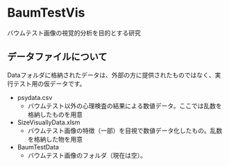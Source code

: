 # BaumTestVis

バウムテスト画像の視覚的分析を目的とする研究

## データファイルについて
Dataフォルダに格納されたデータは、外部の方に提供されたものではなく、実行テスト用の仮データです。

- psydata.csv
  - バウムテスト以外の心理検査の結果による数値データ。ここでは乱数を格納したものを用意
- SizeVisuallyData.xlsm
  - バウムテスト画像の特徴（一部）を目視で数値データ化したもの。乱数を格納した物を用意
- BaumTestData
  - バウムテスト画像のフォルダ（現在は空）。
